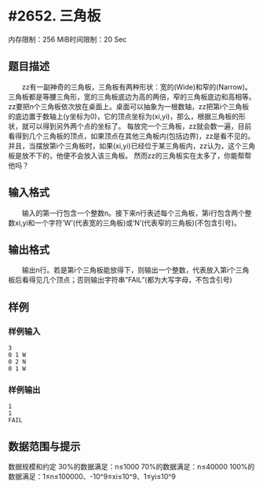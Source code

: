 # #2652. 三角板

内存限制：256 MiB时间限制：20 Sec

## 题目描述

　　zz有一副神奇的三角板，三角板有两种形状：宽的(Wide)和窄的(Narrow)。三角板都是等腰三角形，宽的三角板底边为高的两倍，窄的三角板底边和高相等。
zz要把n个三角板依次放在桌面上。桌面可以抽象为一根数轴，zz把第i个三角板的底边置于数轴上(y坐标为0)，它的顶点坐标为(xi,yi)，那么，根据三角板的形状，就可以得到另外两个点的坐标了。
每放完一个三角板，zz就会数一遍，目前看得到几个三角板的顶点，如果顶点在其他三角板内(包括边界)，zz是看不见的。并且，当摆放第i个三角板时，如果(xi,yi)已经位于某三角板内，zz认为，这个三角板是放不下的，他便不会放入该三角板。
然而zz的三角板实在太多了，你能帮帮他吗？

## 输入格式

　　输入的第一行包含一个整数n。接下来n行表述每个三角板，第i行包含两个整数xi,yi和一个字符&rsquo;W&rsquo;(代表宽的三角板)或&rsquo;N&rsquo;(代表窄的三角板)(不包含引号)。

## 输出格式

　　输出n行。若是第i个三角板能放得下，则输出一个整数，代表放入第i个三角板后看得见几个顶点；否则输出字符串&rdquo;FAIL&rdquo;(都为大写字母，不包含引号)

## 样例

### 样例输入

    
    3
    0 1 W
    0 2 N
    0 1 W
    
    
    

### 样例输出

    
    1
    1
    FAIL
    
    
    

## 数据范围与提示

数据规模和约定
30%的数据满足：n&le;1000
70%的数据满足：n&le;40000
100%的数据满足：1&le;n&le;100000、-10^9&le;xi&le;10^9、1&le;yi&le;10^9
